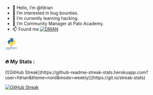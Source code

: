<!---
fdrian/fdrian is a ✨ special ✨ repository because its `README.md` (this file) appears on your GitHub profile.
You can click the Preview link to take a look at your changes.
--->
- 👋 Hello, I’m @fdrian
- 👀 I’m interested in bug bounties.
- 🌱 I’m currently learning hacking.
- 💞️ I’m Community Manager at Pato Academy.
- 📫 Found me [![DRIAN](https://img.shields.io/badge/Drian-Website-blueviolet?style=for-the-badge&logo=appveyor)](https://adrianofreitas.me/)

<div>
  <img src="https://github.com/devicons/devicon/blob/master/icons/python/python-original-wordmark.svg" title="Python" alt="Python" width="40" height="40"/>&nbsp;
</div>

### :fire: My Stats :
<div>
  [![GitHub Streak](https://github-readme-streak-stats.herokuapp.com?user=fdrian&theme=nord&mode=weekly)](https://git.io/streak-stats)
  
  [![GitHub Streak](http://github-readme-streak-stats.herokuapp.com?user=your-github-username&theme=dark&background=2E3440)](https://git.io/streak-stats)
</div>
